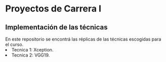 # Proyectos de Carrera I

<h2>Implementación de las técnicas</h2>
En este repositorio se encontrá las réplicas de las técnicas escogidas para el curso.
<li>Tecnica 1: Xception. </li>
<li>Tecnica 2: VGG19. </li>
